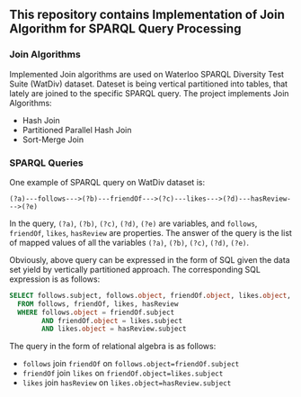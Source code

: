 ## This repository contains Implementation of Join Algorithm for SPARQL Query Processing

### Join Algorithms
Implemented Join algorithms are used on Waterloo SPARQL Diversity Test Suite (WatDiv) dataset. 
Dateset is being vertical partitioned into tables, that lately are joined to the specific SPARQL query.
The project implements Join Algorithms:
- Hash Join
- Partitioned Parallel Hash Join
- Sort-Merge Join

### SPARQL Queries
One example of SPARQL query on WatDiv dataset is:
```
(?a)---follows--->(?b)---friendOf--->(?c)---likes--->(?d)---hasReview--->(?e)
```
In the query, `(?a)`, `(?b)`, `(?c)`, `(?d)`, `(?e)` are variables, and `follows`, `friendOf`, `likes`, `hasReview` are properties. 
The answer of the query is the list of mapped values of all the variables `(?a)`, `(?b)`, `(?c)`, `(?d)`, `(?e)`.

Obviously, above query can be expressed in the form of SQL given the data set yield by vertically partitioned approach. 
The corresponding SQL expression is as follows:
```sql
SELECT follows.subject, follows.object, friendOf.object, likes.object, hasReview.object
  FROM follows, friendOf, likes, hasReview
  WHERE follows.object = friendOf.subject
        AND friendOf.object = likes.subject
        AND likes.object = hasReview.subject
```
The query in the form of relational algebra is as follows:
- `follows` join `friendOf` on `follows.object=friendOf.subject`
- `friendOf` join `likes` on `friendOf.object=likes.subject`
- `likes` join `hasReview` on `likes.object=hasReview.subject` 
